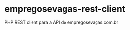 empregosevagas-rest-client
==========================

PHP REST client para a API do empregosevagas.com.br

